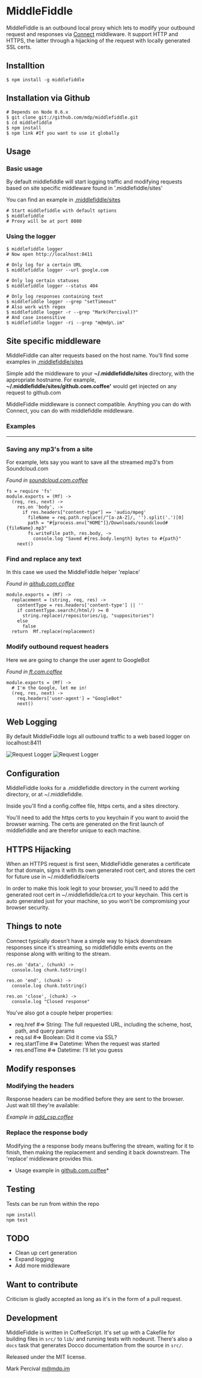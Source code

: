 # MiddleFiddle

MiddleFiddle is an outbound local proxy which lets to modify your outbound request and responses
via [Connect](http://senchalabs.github.com/connect/) middleware. It support HTTP and HTTPS, the
latter through a hijacking of the request with locally generated SSL certs.

## Installtion

    $ npm install -g middlefiddle

## Installation via Github

    # Depends on Node 0.6.x
    $ git clone git://github.com/mdp/middlefiddle.git
    $ cd middlefiddle
    $ npm install
    $ npm link #If you want to use it globally

## Usage

### Basic usage

By default middlefiddle will start logging traffic and modifying
requests based on site specific middleware found in '.middlefiddle/sites'

You can find an example in 
[.middlefiddle/sites](https://github.com/mdp/middlefiddle/tree/master/.middlefiddle/sites)

    # Start middlefiddle with default options
    $ middlefiddle
    # Proxy will be at port 8080

### Using the logger

    $ middlefiddle logger
    # Now open http://localhost:8411

    # Only log for a certain URL
    $ middlefiddle logger --url google.com

    # Only log certain statuses
    $ middlefiddle logger --status 404

    # Only log responses containing text
    $ middlefiddle logger --grep "setTimeout"
    # Also work with regex
    $ middlefiddle logger -r --grep "Mark(Percival)?"
    # And case insensitive
    $ middlefiddle logger -ri --grep "m@mdp\.im"

## Site specific middleware

MiddleFiddle can alter requests based on the host name. You'll find some examples in
[.middlefiddle/sites](https://github.com/mdp/middlefiddle/tree/master/.middlefiddle/sites)

Simple add the middleware to your __~/.middlefiddle/sites__ directory, with
the appropriate hostname. For example, __~/.middlefiddle/sites/github.com.coffee'__
would get injected on any request to github.com 

MiddleFiddle middleware is connect compatible. Anything you can do with
Connect, you can do with middlefiddle middleware.

### Examples
----

### Saving any mp3's from a site

For example, lets say you want to save all the streamed mp3's from
Soundcloud.com

*Found in [soundcloud.com.coffee](https://github.com/mdp/middlefiddle/tree/master/.middlefiddle/sites/soundcloud.com.coffee)*

    fs = require 'fs'
    module.exports = (Mf) ->
      (req, res, next) ->
        res.on 'body', ->
          if res.headers["content-type"] == 'audio/mpeg'
            fileName = req.path.replace(/^[a-zA-Z]/, '').split('.')[0]
            path = "#{process.env["HOME"]}/Downloads/soundcloud#{fileName}.mp3"
            fs.writeFile path, res.body, ->
              console.log "Saved #{res.body.length} bytes to #{path}"
        next()

### Find and replace any text

In this case we used the MiddleFiddle helper 'replace'

*Found in [github.com.coffee](https://github.com/mdp/middlefiddle/tree/master/.middlefiddle/sites/github.com.coffee)*

    module.exports = (Mf) ->
      replacement = (string, req, res) ->
        contentType = res.headers['content-type'] || ''
        if contentType.search(/html/) >= 0
          string.replace(/repositories/ig, "suppositories")
        else
          false
      return  Mf.replace(replacement)

### Modify outbound request headers

Here we are going to change the user agent to GoogleBot

*Found in [ft.com.coffee](https://github.com/mdp/middlefiddle/tree/master/.middlefiddle/sites/ft.com.coffee)*

    module.exports = (Mf) ->
      # I'm the Google, let me in!
      (req, res, next) ->
        req.headers['user-agent'] = "GoogleBot"
        next()

## Web Logging

By default MiddleFiddle logs all outbound traffic to a web based logger on localhost:8411

![Request Logger](http://mdp.github.com/middlefiddle/images/RequestLogger.jpg)
![Request Logger](http://mdp.github.com/middlefiddle/images/RequestDetails.jpg)


## Configuration

MiddleFiddle looks for a .middlefiddle directory in the current working directory, or at ~/.middlefiddle.

Inside you'll find a config.coffee file, https certs, and a sites directory.

You'll need to add the https certs to you keychain if you want to avoid
the browser warning. The certs are generated on the first launch of
middlefiddle and are therefor unique to each machine.


## HTTPS Hijacking

When an HTTPS request is first seen, MiddleFiddle generates a certificate for that domain, signs
it with its own generated root cert, and stores the cert for future use in
~/.middlefiddle/certs

In order to make this look legit to your browser, you'll need to add the generated
root cert in ~/.middlefiddle/ca.crt to your keychain. This cert is auto generated
just for your machine, so you won't be compromising your browser security.

## Things to note

Connect typically doesn't have a simple way to hijack downstream responses since it's streaming, so
middlefiddle emits events on the response along with writing to the stream.

    res.on 'data', (chunk) ->
      console.log chunk.toString()

    res.on 'end', (chunk) ->
      console.log chunk.toString()

    res.on 'close', (chunk) ->
      console.log "Closed response"

You've also got a couple helper properties:

- req.href #=> String: The full requested URL, including the scheme,
  host, path, and query params
- req.ssl #=> Boolean: Did it come via SSL?
- req.startTime #=> Datetime: When the request was started
- res.endTime #=> Datetime: I'll let you guess

## Modify responses

### Modifying the headers

Response headers can be modified before they are sent to the browser.
Just wait till they're available:

*Example in [add_csp.coffee](https://github.com/mdp/middlefiddle/tree/master/.middlefiddle/fiddles/add_csp.coffee)*

### Replace the response body

Modifying the a response body means buffering the stream,
waiting for it to finish, then making the replacement and sending it
back downstream. The 'replace' middleware provides this.

* Usage example in [github.com.coffee](https://github.com/mdp/middlefiddle/tree/master/.middlefiddle/sites/github.com.coffee)*

## Testing

Tests can be run from within the repo

    npm install
    npm test

## TODO

- Clean up cert generation
- Expand logging
- Add more middleware

## Want to contribute

Criticism is gladly accepted as long as it's in the form of a pull request.

## Development

MiddleFiddle is written in CoffeeScript. It's set
up with a Cakefile for building files in `src/` to `lib/` and running
tests with nodeunit. There's also a `docs` task that generates Docco
documentation from the source in `src/`.

Released under the MIT license.

Mark Percival <m@mdp.im>
